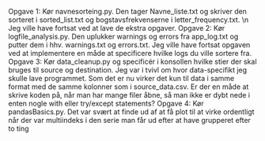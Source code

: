Opgave 1:
Kør navnesorteing.py. Den tager Navne_liste.txt og skriver den sorteret i sorted_list.txt og bogstavsfrekvenserne i letter_frequency.txt. \n
Jeg ville have fortsat ved at lave de ekstra opgaver.
Opgave 2:
Kør logfile_analysis.py. Den uplukker warnings og errors fra app_log.txt og putter dem i hhv. warnings.txt og errors.txt.
Jeg ville have fortsat opgaven ved at implementere en måde at specificere hvilke logs du ville sortere fra.
Opgave 3:
Kør data_cleanup.py og specificér i konsollen hvilke stier der skal bruges til source og destination. 
Jeg var i tvivl om hvor data-specifikt jeg skulle lave programmet. Som det er nu virker det kun til data i samme format med de samme kolonner som i source_data.csv.
Er der en måde at skrive koden på, når man har mange filer åbne, så man ikke er dybt nede i enten nogle with eller try/except statements?
Opgave 4:
Kør pandasBasics.py.
Det var svært at finde ud af at få plot til at virke ordentligt når der var multiindeks i den serie man får ud efter at have grupperet efter to ting
